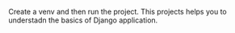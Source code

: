Create a venv and then run the project.
This projects helps you to understadn the basics of Django application.

